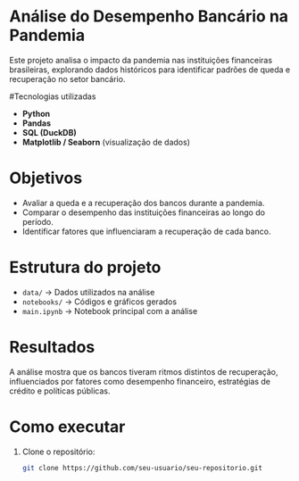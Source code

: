 # Análise do Desempenho Bancário na Pandemia

Este projeto analisa o impacto da pandemia nas instituições financeiras brasileiras, explorando dados históricos para identificar padrões de queda e recuperação no setor bancário.

#Tecnologias utilizadas
- **Python**  
- **Pandas**  
- **SQL (DuckDB)**  
- **Matplotlib / Seaborn** (visualização de dados)

# Objetivos
- Avaliar a queda e a recuperação dos bancos durante a pandemia.  
- Comparar o desempenho das instituições financeiras ao longo do período.  
- Identificar fatores que influenciaram a recuperação de cada banco.  

# Estrutura do projeto
- `data/` → Dados utilizados na análise  
- `notebooks/` → Códigos e gráficos gerados  
- `main.ipynb` → Notebook principal com a análise  

# Resultados
A análise mostra que os bancos tiveram ritmos distintos de recuperação, influenciados por fatores como desempenho financeiro, estratégias de crédito e políticas públicas.

# Como executar
1. Clone o repositório:  
   ```sh
   git clone https://github.com/seu-usuario/seu-repositorio.git
